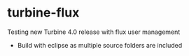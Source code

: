 # turbine-flux
Testing new Turbine 4.0 release with flux user management

- Build with eclipse as multiple source folders are included
